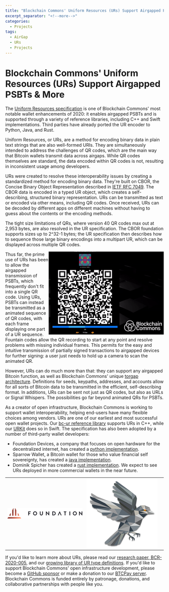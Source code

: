```yaml
---
title: "Blockchain Commons' Uniform Resources (URs) Support Airgapped PSBTs & More"
excerpt_separator: "<!--more-->"
categories:
  - Projects
tags:
  - AirGap
  - URs
  - Projects
---
```


# Blockchain Commons' Uniform Resources (URs) Support Airgapped PSBTs & More

The [Uniform Resources specification](https://github.com/BlockchainCommons/Research/blob/master/papers/bcr-2020-005-ur.md) is one of Blockchain Commons' most notable wallet enhancements of 2020: it enables airgapped PSBTs and is supported through a variety of reference libraries, including C++ and Swift implementations. Third parties have already ported the UR encoder to Python, Java, and Rust.

Uniform Resources, or URs, are a method for encoding binary data in plain text strings that are also well-formed URIs. They are simultaneously intended to address the challenges of QR codes, which are the main way that Bitcoin wallets transmit  data across airgaps. While QR codes themselves are standard, the data encoded within QR codes is not, resulting in inconsistent usage among developers.

URs were created to resolve these interoperability issues by creating a standardized method for encoding binary data. They're built on CBOR, the Concise Binary Object Representation described in [IETF RFC 7049](https://tools.ietf.org/html/rfc7049). The CBOR data is encoded in a typed UR object, which creates a self-describing, structured binary representation. URs can be transmitted as text or encoded via other means, including QR codes. Once received, URs can be decoded by different apps on different machines without having to guess about the contents or the encoding methods.

The tight size limitations of QRs, where version 40 QR codes max out at 2,953 bytes, are also resolved in the UR specification. The CBOR foundation supports sizes up to 2^32-1 bytes; the UR specification then describes how to sequence those large binary encodings into a multipart UR, which can be displayed across multiple QR codes.

<img src="https://raw.githubusercontent.com/BlockchainCommons/URDemo/master/Images/urdemo-animated.gif" align="right">

Thus far, the prime use of URs has been to allow the airgapped transmission of PSBTs, which frequently don't fit into a single QR code. Using URs, PSBTs can instead be transmitted as a animated sequence of QR codes, with each frame displaying one part of a UR sequence. Fountain codes allow the QR recording to start at any point and resolve problems with missing individual frames. This permits for the easy and intuitive transmission of partially signed transactions to airgapped devices for further signing: a user just needs to hold up a camera to scan the animated QR.

However, URs can do much more than that: they can support any airgapped Bitcoin function, as well as Blockchain Commons' unique [torgap architecture](https://github.com/BlockchainCommons/torgap/blob/master/Docs/FAQ.md). Definitions for seeds, keypaths, addresses, and accounts allow for all sorts of Bitcoin data to be transmitted in the efficient, self-describing format. In additions, URs can be sent not just as QR codes, but also as URLs or Signal Whispers. The possibilities go far beyond animated QRs for PSBTs.

As a creator of open infrastructure, Blockchain Commons is working to support wallet interoperability, helping end-users have many flexible choices among vendors. URs are one of our earliest and most successful open wallet projects. Our [bc-ur reference library](https://github.com/BlockchainCommons/bc-ur) supports URs in C++, while our [URKit](https://github.com/BlockchainCommons/URKit) does so in Swift. The specification has also been adopted by a number of third-party wallet developers: 
* Foundation Devices, a company that focuses on open hardware for the decentralized internet, has created a [python implementation](https://github.com/Foundation-Devices/foundation-ur-py).
* Sparrow Wallet, a Bitcoin wallet for those who value financial self sovereignty, has created a [java implementation](https://github.com/sparrowwallet/hummingbird). 
* Dominik Spicher has created a [rust implementation](https://github.com/dspicher/ur-rs).
We expect to see URs deployed in more commercial wallets in the near future.

<table width="100%" border=0>
  <tr>
    <td width="50%">
      <img src="https://raw.githubusercontent.com/BlockchainCommons/www.blockchaincommons.com/master/images/airgap/foundation-logo.png" align="center">
    </td>
    <td width="50%">
      <img src="https://raw.githubusercontent.com/BlockchainCommons/www.blockchaincommons.com/master/images/airgap/sparrowwallet-logo-sm.png" align="center">
    </td>
  </tr>
</table>

If you'd like to learn more about URs, please read our [research paper, BCR-2020-005](https://github.com/BlockchainCommons/Research/blob/master/papers/bcr-2020-005-ur.md), and our [growing library of UR type definitions](https://github.com/BlockchainCommons/Research/blob/master/papers/bcr-2020-006-urtypes.md). If you'd like to support Blockchain Commons' open infrastructure development, please become a [GitHub sponsor](https://github.com/sponsors/BlockchainCommons) or make a donation to our [BTCPay server](https://btcpay.blockchaincommons.com/). Blockchain Commons is funded entirely by patronage, donations, and collaborative partnerships with people like you. 
